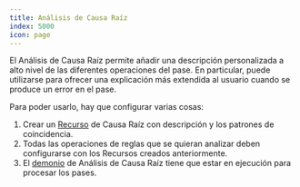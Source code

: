 ```yaml
---
title: Análisis de Causa Raíz
index: 5000
icon: page
---
```


El Análisis de Causa Raíz permite añadir una descripción personalizada a alto nivel de las diferentes operaciones del
pase. En particular, puede utilizarse para ofrecer una explicación más extendida al usuario cuando se produce un error
en el pase.

Para poder usarlo, hay que configurar varias cosas:

1. Crear un [Recurso](/concepts/resource) de Causa Raíz con descripción y los patrones de coincidencia.
2. Todas las operaciones de reglas que se quieran analizar deben configurarse con los Recursos creados anteriormente.
3. El [demonio](/admin/daemon) de Análisis de Causa Raíz tiene que estar en ejecución para procesar los pases.

